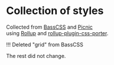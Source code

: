 # Collection of styles
Collected from [BassCSS](https://basscss.com/) and [Picnic](https://picnicss.com/documentation#home)  
using [Rollup](https://rollupjs.org/) and [rollup-plugin-css-porter](https://github.com/RJHwang/rollup-plugin-css-porter).  

!!! Deleted "grid" from BassCSS   

The rest did not change.
